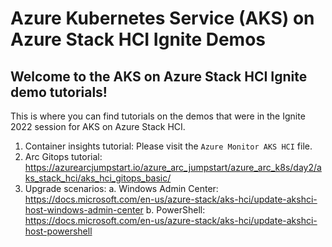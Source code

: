 # Azure Kubernetes Service (AKS) on Azure Stack HCI Ignite Demos

## Welcome to the AKS on Azure Stack HCI Ignite demo tutorials!

This is where you can find tutorials on the demos that were in the Ignite 2022 session for AKS on Azure Stack HCI.

1. Container insights tutorial: Please visit the `Azure Monitor AKS HCI` file.
2. Arc Gitops tutorial: https://azurearcjumpstart.io/azure_arc_jumpstart/azure_arc_k8s/day2/aks_stack_hci/aks_hci_gitops_basic/
3. Upgrade scenarios:
    a. Windows Admin Center: https://docs.microsoft.com/en-us/azure-stack/aks-hci/update-akshci-host-windows-admin-center
    b. PowerShell: https://docs.microsoft.com/en-us/azure-stack/aks-hci/update-akshci-host-powershell
